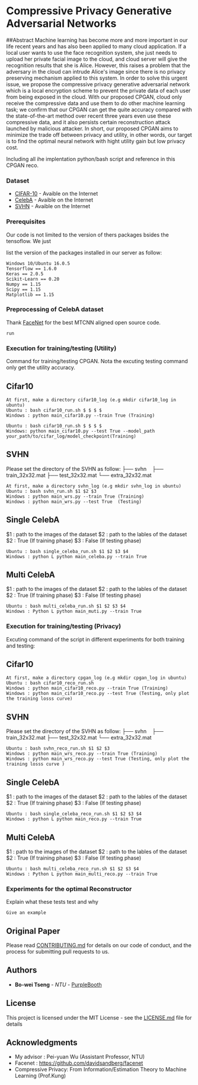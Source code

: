 # Compressive Privacy Generative Adversarial Networks
##Abstract
Machine learning has become more and more important in our life recent years and has also been applied to many cloud application. If a local user wants to use the face recognition system, she just needs to upload her private facial image to the cloud, and cloud server will give the recognition results that she is Alice. However, this raises a problem that the adversary in the cloud can intrude Alice's image since there is no privacy preserving mechanism applied to this system. In order to solve this urgent issue, we propose the compressive privacy generative adversarial network which is a local encryption scheme to prevent the private data of each user from being exposed in the cloud. With our proposed CPGAN, cloud only receive the compressive data and use them to do other machine learning task; we confirm that our CPGAN can get the quite accuracy compared with the state-of-the-art method over recent three years even use these compressive data, and it also persists certain reconstruction attack launched by malicious attacker. In short, our proposed CPGAN aims to minimize the trade off between privacy and utility, in other words, our target is to find the optimal neural network with hight utility gain but low privacy cost. 

Including all ihe implentation python/bash script and reference in this CPGAN reco.

### **Dataset**

* [CIFAR-10](https://www.cs.toronto.edu/~kriz/cifar.html) - Avaible on the Internet
* [CelebA](http://mmlab.ie.cuhk.edu.hk/projects/CelebA.html) - Avaible on the Internet
* [SVHN](http://ufldl.stanford.edu/housenumbers/) - Avaible on the Internet

### **Prerequisites**
Our code is not limited to the version of thers packages bsides the tensoflow. We just

list the version of the packages installed in our server as follow: 
```
Windows 10/Ubuntu 16.0.5 
Tensorflow == 1.6.0 
Keras == 2.0.5
Scikit-Learn == 0.20
Numpy == 1.15
Scipy == 1.15
Matplotlib == 1.15
```

### **Preprocessing of CelebA dataset**
Thank [FaceNet](https://github.com/davidsandberg/facenet) for the best MTCNN aligned open source code.
```
run 
```


### **Execution for training/testing (Utility)**

Command for training/testing CPGAN. Nota the excuting testing command only get the utility accuracy. 

## Cifar10
```
At first, make a directory cifar10_log (e.g mkdir cifar10_log in ubuntu)
Ubuntu : bash cifar10_run.sh $ $ $ $
Windows : python main_cifar10.py --train True (Training)

Ubuntu : bash cifar10_run.sh $ $ $ $
Windows: python main_cifar10.py --test True --model_path your_path/to/cifar_log/model_checkpoint(Training)
```

## SVHN
Please set the directory of the SVHN as follow:
├── svhn
    ├── train_32x32.mat
    ├── test_32x32.mat
    └── extra_32x32.mat

```
At first, make a directory svhn_log (e.g mkdir svhn_log in ubuntu)
Ubuntu : bash svhn_run.sh $1 $2 $3
Windows : python main_wrs.py --train True (Training)
Windows : python main_wrs.py --test True  (Testing)
```

## Single CelebA

$1 : path to the images of the dataset
$2 : path to the lables of the dataset
$2 : True (If training phase)
$3 : False (If testing phase)
```
Ubuntu : bash single_celeba_run.sh $1 $2 $3 $4
Windows : python L python main_celeba.py --train True 
```

## Multi CelebA
$1 : path to the images of the dataset
$2 : path to the lables of the dataset
$2 : True (If training phase)
$3 : False (If testing phase)
```
Ubuntu : bash multi_celeba_run.sh $1 $2 $3 $4
Windows : Python L python main_muti.py --train True 
```

### **Execution for training/testing (Privacy)**

Excuting command of the script in different experiments for both training and testing:

## Cifar10
```
At first, make a directory cpgan_log (e.g mkdir cpgan_log in ubuntu)
Ubuntu : bash cifar10_reco_run.sh 
Windows : python main_cifar10_reco.py --train True (Training)
Windows : python main_cifar10_reco.py --test True (Testing, only plot the training losss curve)
```

## SVHN
Please set the directory of the SVHN as follow:
├── svhn
    ├── train_32x32.mat
    ├── test_32x32.mat
    └── extra_32x32.mat
```
Ubuntu : bash svhn_reco_run.sh $1 $2 $3
Windows : python main_wrs_reco.py --train True (Training)
Windows : python main_wrs_reco.py --test True (Testing, only plot the training losss curve )
```

## Single CelebA

$1 : path to the images of the dataset
$2 : path to the lables of the dataset
$2 : True (If training phase)
$3 : False (If testing phase)
```
Ubuntu : bash single_celeba_reco_run.sh $1 $2 $3 $4
Windows : python L python main_reco.py --train True 
```

## Multi CelebA
$1 : path to the images of the dataset
$2 : path to the lables of the dataset
$2 : True (If training phase)
$3 : False (If testing phase)
```
Ubuntu : bash multi_celeba_reco_run.sh $1 $2 $3 $4
Windows : Python L python main_multi_reco.py --train True 
```


### **Experiments for the optimal Reconstructor**

Explain what these tests test and why

```
Give an example
```

## **Original Paper**

Please read [CONTRIBUTING.md](https://gist.github.com/PurpleBooth/b24679402957c63ec426) for details on our code of conduct, and the process for submitting pull requests to us.


## **Authors**

* **Bo-wei Tseng** - *NTU* - [PurpleBooth](https://github.com/R06942098)


## **License**

This project is licensed under the MIT License - see the [LICENSE.md](LICENSE.md) file for details

## **Acknowledgments**

* My advisor : Pei-yuan Wu (Assistant Professor, NTU)
* Facenet : https://github.com/davidsandberg/facenet
* Compressive Privacy: From Information\/Estimation Theory to Machine Learning (Prof.Kung)

